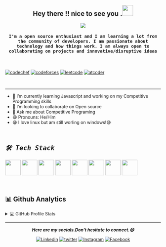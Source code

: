 <h2 align="center"> Hey there !! nice to see you .<img src="https://media.giphy.com/media/hvRJCLFzcasrR4ia7z/giphy.gif" width="35"></h2>

<p align="center">
  <a href="https://github.com/DenverCoder1/readme-typing-svg"><img src="https://readme-typing-svg.herokuapp.com?lines=Passionate+Computer+Science+Student;Life+Long+Learner+!!;AI+ML+Enthusiast;Competitive+Programmer;Open+Source+Contributer;Always+Learning+New+Things&center=true&width=500&height=50"></a>
</p>

<h4 align="center"><samp>I'm a open source enthusiast and I am learning a lot from the community of developers. I am passionate about technology and how things work.
 I am always open to collaborating on projects and innovative/disruptive ideas</samp></h4>
 <br />
 
 
 <!--- All competitive programming profiles --->
 
 <p align="center">
 
  <a href="https://www.codechef.com/users/phoenix31"><img align="center" alt=codechef src="https://img.shields.io/badge/codechef-%236DB33A.svg?logo=codechef&logoColor=white" /></a>
  <a href="https://codeforces.com/profile/anonymous_2002"><img align="center" alt=codeforces src="https://img.shields.io/badge/codeforces-%2312100E.svg?logo=CodeForcesf&logoColor=white" /></a>
  <a href="https://leetcode.com/phoenix31/"><img alt=leetcode align="center" src="https://img.shields.io/badge/leetcode-%2343853D.svg?logo=leetcode&logoColor=white" /></a>
  <a href="https://atcoder.jp/users/phoenix31"><img alt=atcoder align="center" src="https://img.shields.io/badge/atcoder-%23232F3E.svg?logo=atcoder&logoColor=white" /></a>

 </p>
 <br />
 
 ---
 
 - 🌱 I’m currently learning Javascript and working on my Competitive Programming skills
- 👯 I’m looking to collaborate on Open source
- 💬 Ask me about Competitive Programing
- 😄 Pronouns: He/Him
- 😁 I love linux but am still worling on windows!😅

<br />

<!--- tools and technologies and tech stack i'v worked with --->

<h2 align="left"><samp><i><b>🛠️ Tech Stack </b></i></samp></h2>

 <p>
      <img width="50px" src="https://img.icons8.com/color/96/000000/c-plus-plus-logo.png"/>
      <img width="50px" src="https://img.icons8.com/color/96/000000/python--v1.png"/>
      <img width="50px" src="https://img.icons8.com/color/96/000000/git.png"/>
      <img width="50px" src="https://img.icons8.com/material-two-tone/96/000000/github.png"/>
      <img width="50px" src="https://img.icons8.com/color/96/000000/javascript--v2.png"/>
      <img width="50px" src="https://img.icons8.com/color/96/000000/visual-studio-code-2019.png"/>
      <img width="50px" src="https://img.icons8.com/color/96/000000/html-5--v1.png"/>
      <img width="50px" src="https://img.icons8.com/color/96/000000/linux--v2.png"/>
 
</p>
<br />

 <!--- Github anlytics --->
 <!-- https://github.com/anuraghazra/github-readme-stats -->
 
<h2 align="left"><b> 📊 Github Analytics</b></h2>
 <details> 
  <summary>💻 GitHub Profile Stats</summary>
  <br/>
 
 <img height="192px" alt=" Phoenix-031 " src="https://github-readme-stats.vercel.app/api?username=Phoenix-031&theme=nightowl&show_icons=true" /> 
 <img height="192px" alt=" Phoenix-031 " src="https://github-readme-stats.vercel.app/api/top-langs/?username=Phoenix-031&theme=nightowl" /> 
  
  </details>
 

<!--- Connect with me links --->
---
<p align="center"><b><i>Here are my socials.Don't hesitate to connect.😄 </i></b></p>

<p align="center">
 <a href="https://www.linkedin.com/in/debayan-pradhan-b138641b4/"><img alt=Linkedin src="https://img.shields.io/badge/linkedin-%230077B5.svg?logo=linkedin&logoColor=white" /></a>
 <a href="https://twitter.com/phoenix__31"><img alt="twitter" src="https://img.shields.io/badge/phoenix__31-%231DA1F2.svg?&logo=Twitter&logoColor=white" /></a>
 <a href="https://instagram.com/__anonymous___2002___"><img alt="Instagram" src="https://img.shields.io/badge/__anonymous___2002___-%23E4405F.svg?&logo=Instagram&logoColor=white" /></a>
 <a href="https://www.facebook.com/debayan.pradhan.3/"><img alt="Facebook" src="https://img.shields.io/badge/Facebook-%231877F2.svg?&logo=Facebook&logoColor=white" /></a>
 
</p>

<!--- All links mentioned here --->

[instagram]:https://instagram.com/__anonymous___2002___
[twitter]:https://twitter.com/phoenix__31
[linkedin]:https://www.linkedin.com/in/debayan-pradhan-b138641b4/
[facebook]:https://www.facebook.com/debayan.pradhan.3/
[codeforces]:(https://codeforces.com/profile/anonymous_2002)
[codechef]:(https://www.codechef.com/users/phoenix31)
[leetcode]:(https://leetcode.com/phoenix31/)
      
      

<!--- all stuff deleted but might be required in future 

<h2 align="left"><samp><i> -Developer and Competitive profiles...</i></samp></h2>

[<img align="left" src="https://github.com/Phoenix-031/Phoenix-031/blob/main/codeforces-seeklogo.com.svg" height="70" width="90" />][codeforces]
[<img align="left" src="https://github.com/Phoenix-031/Phoenix-031/blob/main/codechef.png" height="30" width="40" />][codechef]
[<img align="left" src="https://github.com/Phoenix-031/Phoenix-031/blob/main/LeetCode_logo_black.png" height="40" width="40" />][leetcode]  


 ![Badge](https://cp-logo.vercel.app/codechef/phoenix31?logo=true)
 ![Badge](https://cp-logo.vercel.app/codeforces/anonymous_2002?logo=true)
 ![Badge](https://cp-logo.vercel.app/atcoder/phoenix31?logo=true)
 ![Badge](https://cp-logo.vercel.app/leetcode/phoenix31?logo=true)
 --->

